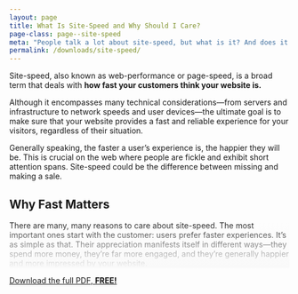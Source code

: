 ```yaml
---
layout: page
title: What Is Site-Speed and Why Should I Care?
page-class: page--site-speed
meta: "People talk a lot about site-speed, but what is it? And does it matter?"
permalink: /downloads/site-speed/
---
```


Site-speed, also known as web-performance or page-speed, is a broad term that
deals with **how fast your customers think your website is.**

Although it encompasses many technical considerations—from servers and
infrastructure to network speeds and user devices—the ultimate goal is to make
sure that your website provides a fast and reliable experience for your
visitors, regardless of their situation.

Generally speaking, the faster a user’s experience is, the happier they will be.
This is crucial on the web where people are fickle and exhibit short attention
spans. Site-speed could be the difference between missing and making a sale.

## Why Fast Matters

<style>
.c-mask {
  position: relative;
}

.c-mask::after {
  content: "";
  position: absolute;
  top:    0;
  right:  0;
  bottom: 0;
  left:   0;
  background-image: linear-gradient(rgba(249, 249, 249, 0), #f9f9f9);
}
</style>

<p class="c-mask">There are many, many reasons to care about site-speed. The
most important ones start with the customer: users prefer faster experiences.
It’s as simple as that. Their appreciation manifests itself in different
ways—they spend more money, they’re far more engaged, and they’re generally
happier and more impressed by your website.</p>

<a href="/download/site-speed.pdf.html" class="btn  btn--positive  btn--full">Download the full PDF, <b>FREE!</b></a>
